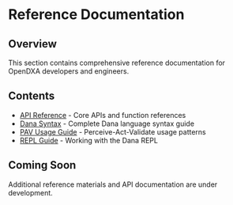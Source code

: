 # Reference Documentation

## Overview

This section contains comprehensive reference documentation for OpenDXA developers and engineers.

## Contents

- [API Reference](api/README.md) - Core APIs and function references
- [Dana Syntax](dana-syntax.md) - Complete Dana language syntax guide
- [PAV Usage Guide](pav-usage-guide.md) - Perceive-Act-Validate usage patterns
- [REPL Guide](repl-guide.md) - Working with the Dana REPL

## Coming Soon

Additional reference materials and API documentation are under development.